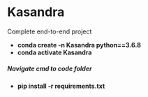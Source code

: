 # Kasandra
Complete end-to-end project

* **conda create -n Kasandra python==3.6.8**
* **conda activate Kasandra**
##### Navigate cmd to code folder 
* **pip install -r requirements.txt**
